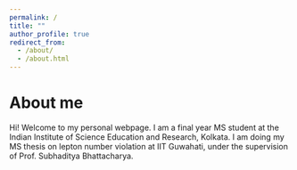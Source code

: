 ```yaml
---
permalink: /
title: ""
author_profile: true
redirect_from: 
  - /about/
  - /about.html
---
```

About me
========

Hi! Welcome to my personal webpage. I am a final year MS student at the Indian Institute of Science Education and Research, Kolkata. I am doing my MS thesis on lepton number violation at IIT Guwahati, under the supervision of Prof. Subhaditya Bhattacharya.
